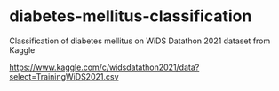 # diabetes-mellitus-classification
Classification of diabetes mellitus on WiDS Datathon 2021 dataset from Kaggle

https://www.kaggle.com/c/widsdatathon2021/data?select=TrainingWiDS2021.csv
